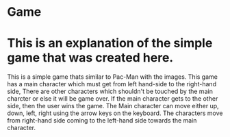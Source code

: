 # Game
# This is an explanation of the simple game that was created here.
This is a simple game thats similar to Pac-Man with the images.
This game has a main character which must get from left hand-side to the right-hand side,
There are other characters which shouldn't be touched by the main charcter or else it will be game over.
If the main character gets to the other side, then the user wins the game.
The Main character can move either up, down, left, right using the arrow keys on the keyboard.
The characters move from right-hand side coming to the left-hand side towards the main character. 
